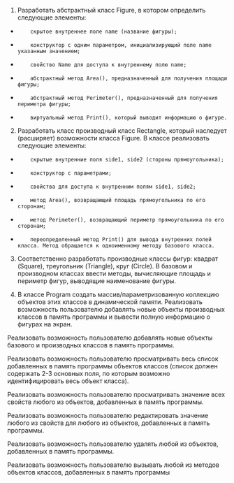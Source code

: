 1) Разработать абстрактный класс Figure, в котором определить следующие элементы:

-         скрытое внутреннее поле name (название фигуры);

-         конструктор с одним параметром, инициализирующий поле name указанным значением;

-         свойство Name для доступа к внутреннему полю name;

-         абстрактный метод Area(), предназначенный для получения площади фигуры;

-         абстрактный метод Perimeter(), предназначенный для получения периметра фигуры;

-         виртуальный метод Print(), который выводит информацию о фигуре.

2) Разработать класс производный класс Rectangle, который наследует (расширяет) возможности класса Figure. В классе реализовать следующие элементы:

-         скрытые внутренние поля side1, side2 (стороны прямоугольника);

-         конструктор с параметрами;

-         свойства для доступа к внутренним полям side1, side2;

-         метод Area(), возвращающий площадь прямоугольника по его сторонам;

-         метод Perimeter(), возвращающий периметр прямоугольника по его сторонам;

-         переопределенный метод Print() для вывода внутренних полей класса. Метод обращается к одноименному методу базового класса.

3) Соответственно разработать производные классы фигур: квадрат (Square), треугольник (Triangle), круг (Circle). В базовом и производном классах ввести методы, вычисляющие площадь и периметр фигур, выводящие наименование фигуры.

4) В классе Program создать массив/параметризованную коллекцию объектов этих классов в динамической памяти. Реализовать возможность пользователю добавлять новые объекты производных классов в память программы и вывести полную информацию о фигурах на экран.

Реализовать возможность пользователю добавлять новые объекты базового и производных классов в память программы.

Реализовать возможность пользователю просматривать весь список добавленных в память программы объектов классов (список должен содержать 2-3 основных поля, по которым возможно идентифицировать весь объект класса).

Реализовать возможность пользователю просматривать значение всех свойств любого из объектов, добавленных в память программы.

Реализовать возможность пользователю редактировать значение любого из свойств для любого из объектов, добавленных в память программы.

Реализовать возможность пользователю удалять любой из объектов, добавленных в память программы.

Реализовать возможность пользователю вызывать любой из методов объектов классов, добавленных в память программы
